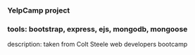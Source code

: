 ### YelpCamp project
### tools: bootstrap, express, ejs, mongodb, mongoose

description: taken from Colt Steele web developers bootcamp
